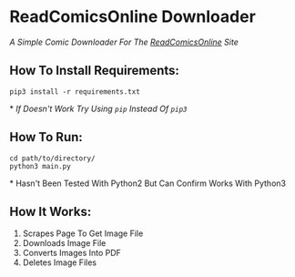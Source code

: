 # ReadComicsOnline Downloader
*A Simple Comic Downloader For The [ReadComicsOnline](https://readcomicsonline.ru/) Site*

## How To Install Requirements:
```
pip3 install -r requirements.txt
```
\* *If Doesn't Work Try Using `pip` Instead Of `pip3`*

## How To Run:
```
cd path/to/directory/
python3 main.py
```
\* Hasn't Been Tested With Python2 But Can Confirm Works With Python3

## How It Works:
1. Scrapes Page To Get Image File
2. Downloads Image File
3. Converts Images Into PDF
4. Deletes Image Files

